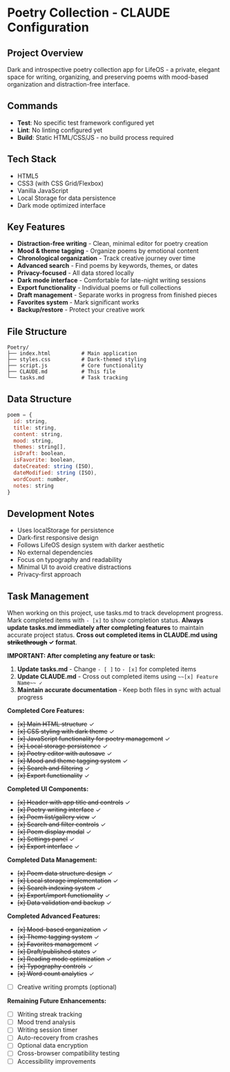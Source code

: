 # Poetry Collection - CLAUDE Configuration

## Project Overview
Dark and introspective poetry collection app for LifeOS - a private, elegant space for writing, organizing, and preserving poems with mood-based organization and distraction-free interface.

## Commands
- **Test**: No specific test framework configured yet
- **Lint**: No linting configured yet
- **Build**: Static HTML/CSS/JS - no build process required

## Tech Stack
- HTML5
- CSS3 (with CSS Grid/Flexbox)
- Vanilla JavaScript
- Local Storage for data persistence
- Dark mode optimized interface

## Key Features
- **Distraction-free writing** - Clean, minimal editor for poetry creation
- **Mood & theme tagging** - Organize poems by emotional content
- **Chronological organization** - Track creative journey over time
- **Advanced search** - Find poems by keywords, themes, or dates
- **Privacy-focused** - All data stored locally
- **Dark mode interface** - Comfortable for late-night writing sessions
- **Export functionality** - Individual poems or full collections
- **Draft management** - Separate works in progress from finished pieces
- **Favorites system** - Mark significant works
- **Backup/restore** - Protect your creative work

## File Structure
```
Poetry/
├── index.html          # Main application
├── styles.css          # Dark-themed styling
├── script.js           # Core functionality
├── CLAUDE.md           # This file
└── tasks.md            # Task tracking
```

## Data Structure
```javascript
poem = {
  id: string,
  title: string,
  content: string,
  mood: string,
  themes: string[],
  isDraft: boolean,
  isFavorite: boolean,
  dateCreated: string (ISO),
  dateModified: string (ISO),
  wordCount: number,
  notes: string
}
```

## Development Notes
- Uses localStorage for persistence
- Dark-first responsive design
- Follows LifeOS design system with darker aesthetic
- No external dependencies
- Focus on typography and readability
- Minimal UI to avoid creative distractions
- Privacy-first approach

## Task Management
When working on this project, use tasks.md to track development progress. Mark completed items with `- [x]` to show completion status. **Always update tasks.md immediately after completing features** to maintain accurate project status. **Cross out completed items in CLAUDE.md using ~~strikethrough~~ ✓ format**.

**IMPORTANT: After completing any feature or task:**
1. **Update tasks.md** - Change `- [ ]` to `- [x]` for completed items
2. **Update CLAUDE.md** - Cross out completed items using `~~[x] Feature Name~~ ✓`
3. **Maintain accurate documentation** - Keep both files in sync with actual progress

**Completed Core Features:**
- ~~[x] Main HTML structure~~ ✓
- ~~[x] CSS styling with dark theme~~ ✓
- ~~[x] JavaScript functionality for poetry management~~ ✓
- ~~[x] Local storage persistence~~ ✓
- ~~[x] Poetry editor with autosave~~ ✓
- ~~[x] Mood and theme tagging system~~ ✓
- ~~[x] Search and filtering~~ ✓
- ~~[x] Export functionality~~ ✓

**Completed UI Components:**
- ~~[x] Header with app title and controls~~ ✓
- ~~[x] Poetry writing interface~~ ✓
- ~~[x] Poem list/gallery view~~ ✓
- ~~[x] Search and filter controls~~ ✓
- ~~[x] Poem display modal~~ ✓
- ~~[x] Settings panel~~ ✓
- ~~[x] Export interface~~ ✓

**Completed Data Management:**
- ~~[x] Poem data structure design~~ ✓
- ~~[x] Local storage implementation~~ ✓
- ~~[x] Search indexing system~~ ✓
- ~~[x] Export/import functionality~~ ✓
- ~~[x] Data validation and backup~~ ✓

**Completed Advanced Features:**
- ~~[x] Mood-based organization~~ ✓
- ~~[x] Theme tagging system~~ ✓
- ~~[x] Favorites management~~ ✓
- ~~[x] Draft/published states~~ ✓
- ~~[x] Reading mode optimization~~ ✓
- ~~[x] Typography controls~~ ✓
- ~~[x] Word count analytics~~ ✓
- [ ] Creative writing prompts (optional)

**Remaining Future Enhancements:**
- [ ] Writing streak tracking
- [ ] Mood trend analysis
- [ ] Writing session timer
- [ ] Auto-recovery from crashes
- [ ] Optional data encryption
- [ ] Cross-browser compatibility testing
- [ ] Accessibility improvements